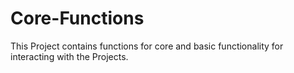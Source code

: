 # Core-Functions
This Project contains functions for core and basic functionality for interacting with the Projects.